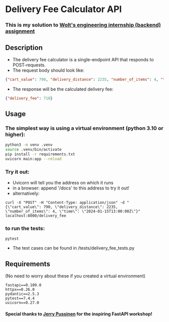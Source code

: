 # Delivery Fee Calculator API

### This is my solution to [Wolt's engineering internship (backend) assignment](https://github.com/woltapp/engineering-internship-2024)
## Description
- The delivery fee calculator is a single-endpoint API that responds to POST-requests.
- The request body should look like:
```json
{"cart_value": 790, "delivery_distance": 2235, "number_of_items": 4, "time": "2024-01-15T13:00:00Z"}
```
- The response will be the calculated delivery fee:
```json
{"delivery_fee": 710}
```
## Usage
### The simplest way is using a virtual environment (python 3.10 or higher):
```bash 
python3 -m venv .venv
source .venv/bin/activate
pip install -r requirements.txt
uvicorn main:app --reload
```
### Try it out:
- Uvicorn will tell you the address on which it runs
- in a browser: append '/docs' to this address to try it out!
- alternatively:
```
curl -X "POST" -H "Content-Type: application/json" -d "{\"cart_value\": 790, \"delivery_distance\": 2235, \"number_of_items\": 4, \"time\": \"2024-01-15T13:00:00Z\"}" localhost:8000/delivery_fee
```
### to run the tests:
```pytest```
- The test cases can be found in /tests/delivery_fee_tests.py
## Requirements
(No need to worry about these if you created a virtual environment)
```
fastapi==0.109.0
httpx==0.26.0
pydantic==2.5.3
pytest==7.4.4
uvicorn==0.27.0
```
#### Special thanks to [Jerry Pussinen](https://github.com/jerry-git) for the inspiring FastAPI workshop!
  
  
